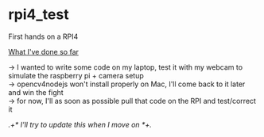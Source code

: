 # rpi4_test
First hands on a RPI4

<ins>What I've done so far</ins>

-> I wanted to write some code on my laptop, test it with my webcam to simulate the raspberry pi + camera setup<br>
-> opencv4nodejs won't install properly on Mac, I'll come back to it later and win the fight<br>
-> for now, I'll as soon as possible pull that code on the RPI and test/correct it<br>

*.+\* I'll try to update this when I move on \*+.*
